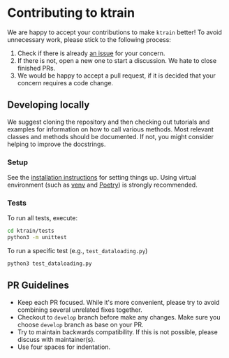 # Contributing to ktrain

We are happy to accept your contributions to make `ktrain` better! To avoid unnecessary work, please stick to the following process:

1. Check if there is already [an issue](https://github.com/amaiya/ktrain/issues) for your concern.
2. If there is not, open a new one to start a discussion. We hate to close finished PRs.
3. We would be happy to accept a pull request, if it is decided that your concern requires a code change.


## Developing locally

We suggest cloning the repository and then checking out tutorials and examples for information on how to call various methods.
Most relevant classes and methods should be documented. If not, you might consider helping to improve the docstrings.

### Setup

See the [installation instructions](https://github.com/amaiya/ktrain#installation) for setting things up. Using virtual environment (such as [venv](https://docs.python.org/3/library/venv.html) and [Poetry](https://python-poetry.org/)) is strongly recommended.

### Tests

To run all tests, execute:
```bash
cd ktrain/tests
python3 -m unittest
```

To run a specific test (e.g., `test_dataloading.py`)
```bash
python3 test_dataloading.py
```

## PR Guidelines

- Keep each PR focused. While it's more convenient, please try to avoid combining several unrelated fixes together.
- Checkout to `develop` branch before make any changes. Make sure you choose `develop` branch as base on your PR.
- Try to maintain backwards compatibility.  If this is not possible, please discuss with maintainer(s).
- Use four spaces for indentation. 
